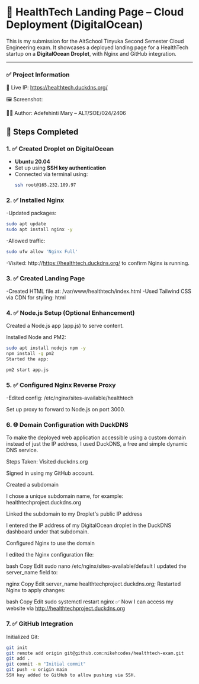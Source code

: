 # 🚀 HealthTech Landing Page – Cloud Deployment (DigitalOcean)

This is my submission for the AltSchool Tinyuka Second Semester Cloud Engineering exam. It showcases a deployed landing page for a HealthTech startup on a **DigitalOcean Droplet**, with Nginx and GitHub integration.

---

### ✅ Project Information
🔗 Live IP: https://healthtech.duckdns.org/

🖼️ Screenshot: 

🧑‍💻 Author: Adefehinti Mary – ALT/SOE/024/2406


## 📌 Steps Completed

### 1. ✅ Created Droplet on DigitalOcean
-  **Ubuntu 20.04**
- Set up using **SSH key authentication**
- Connected via terminal using:
  ```bash
  ssh root@165.232.109.97
### 2. ✅ Installed Nginx
-Updated packages:

```bash
sudo apt update
sudo apt install nginx -y
```
-Allowed traffic:

```bash
sudo ufw allow 'Nginx Full'
```

-Visited:
http://https://healthtech.duckdns.org/ to confirm Nginx is running.

### 3. ✅ Created Landing Page
-Created HTML file at:
/var/www/healthtech/index.html
-Used Tailwind CSS via CDN for styling:
html

### 4. ✅ Node.js Setup (Optional Enhancement)
Created a Node.js app (app.js) to serve content.

Installed Node and PM2:

```bash
sudo apt install nodejs npm -y
npm install -g pm2
Started the app:
```
```bash
pm2 start app.js
```
### 5. ✅ Configured Nginx Reverse Proxy
   
-Edited config:
/etc/nginx/sites-available/healthtech

Set up proxy to forward to Node.js on port 3000.

### 6. 🌐 Domain Configuration with DuckDNS
To make the deployed web application accessible using a custom domain instead of just the IP address, I used DuckDNS, a free and simple dynamic DNS service.

Steps Taken:
Visited duckdns.org

Signed in using my GitHub account.

Created a subdomain

I chose a unique subdomain name, for example:
healthtechproject.duckdns.org

Linked the subdomain to my Droplet's public IP address

I entered the IP address of my DigitalOcean droplet in the DuckDNS dashboard under that subdomain.

Configured Nginx to use the domain

I edited the Nginx configuration file:

bash
Copy
Edit
sudo nano /etc/nginx/sites-available/default
I updated the server_name field to:

nginx
Copy
Edit
server_name healthtechproject.duckdns.org;
Restarted Nginx to apply changes:

bash
Copy
Edit
sudo systemctl restart nginx
✅ Now I can access my website via http://healthtechproject.duckdns.org



### 7. ✅ GitHub Integration
Initialized Git:

```bash
git init
git remote add origin git@github.com:nikehcodes/healthtech-exam.git
git add .
git commit -m "Initial commit"
git push -u origin main
SSH key added to GitHub to allow pushing via SSH.
```





